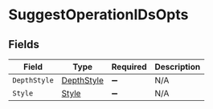 # SuggestOperationIDsOpts


## Fields

| Field                                           | Type                                            | Required                                        | Description                                     |
| ----------------------------------------------- | ----------------------------------------------- | ----------------------------------------------- | ----------------------------------------------- |
| `DepthStyle`                                    | [DepthStyle](../../Models/Shared/DepthStyle.md) | :heavy_minus_sign:                              | N/A                                             |
| `Style`                                         | [Style](../../Models/Shared/Style.md)           | :heavy_minus_sign:                              | N/A                                             |